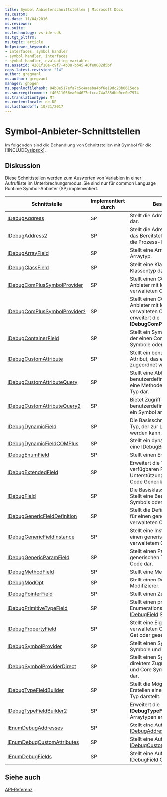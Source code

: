 ```yaml
---
title: Symbol Anbieterschnittstellen | Microsoft Docs
ms.custom: 
ms.date: 11/04/2016
ms.reviewer: 
ms.suite: 
ms.technology: vs-ide-sdk
ms.tgt_pltfrm: 
ms.topic: article
helpviewer_keywords:
- interfaces, symbol handler
- symbol handler, interfaces
- symbol handler, evaluating variables
ms.assetid: 4201f10e-c9f7-4b38-bb45-40fe0082d5bf
caps.latest.revision: "14"
author: gregvanl
ms.author: gregvanl
manager: ghogen
ms.openlocfilehash: 84b8e517efa7c5c4aaeba4bf6e19dc23b0615eda
ms.sourcegitcommit: f40311056ea0b4677efcca74a285dbb0ce0e7974
ms.translationtype: MT
ms.contentlocale: de-DE
ms.lasthandoff: 10/31/2017
---
```

# <a name="symbol-provider-interfaces"></a>Symbol-Anbieter-Schnittstellen
Im folgenden sind die Behandlung von Schnittstellen mit Symbol für die [!INCLUDE[vsipsdk](../../../extensibility/includes/vsipsdk_md.md)].  
  
## <a name="discussion"></a>Diskussion  
 Diese Schnittstellen werden zum Auswerten von Variablen in einer Aufrufliste im Unterbrechungsmodus. Sie sind nur für common Language Runtime Symbol-Anbieter (SP) implementiert.  
  
|Schnittstelle|Implementiert durch|Beschreibung|  
|---------------|--------------------|-----------------|  
|[IDebugAddress](../../../extensibility/debugger/reference/idebugaddress.md)|SP|Stellt die Adresse eines Elements dar.|  
|[IDebugAddress2](../../../extensibility/debugger/reference/idebugaddress2.md)|SP|Stellt die Adresse eines Elements, das Bereitstellen des Zugriffs auf die Prozess-ID|  
|[IDebugArrayField](../../../extensibility/debugger/reference/idebugarrayfield.md)|SP|Stellt eine Array-Symbol oder Arraytyp.|  
|[IDebugClassField](../../../extensibility/debugger/reference/idebugclassfield.md)|SP|Stellt eine Klasse Symbol oder Klassentyp dar.|  
|[IDebugComPlusSymbolProvider](../../../extensibility/debugger/reference/idebugcomplussymbolprovider.md)|SP|Stellt einen COM+-Symbol-Anbieter mit Methoden, die an verwalteten Code spezifisch sind.|  
|[IDebugComPlusSymbolProvider2](../../../extensibility/debugger/reference/idebugcomplussymbolprovider2.md)|SP|Stellt einen COM+-Symbol-Anbieter mit Methoden, die auf verwalteten Code beziehen und erweitert die **IDebugComPlusSymbolProvider**.|  
|[IDebugContainerField](../../../extensibility/debugger/reference/idebugcontainerfield.md)|SP|Stellt ein Symbol oder ein Typ, der einen Container für andere Symbole oder Typen handelt.|  
|[IDebugCustomAttribute](../../../extensibility/debugger/reference/idebugcustomattribute.md)|SP|Stellt ein benutzerdefiniertes Attribut, das ein Symbol zugeordnet werden kann.|  
|[IDebugCustomAttributeQuery](../../../extensibility/debugger/reference/idebugcustomattributequery.md)|SP|Stellt eine Abfrage für benutzerdefinierte Attribute auf eine Methode oder generischen Typ dar.|  
|[IDebugCustomAttributeQuery2](../../../extensibility/debugger/reference/idebugcustomattributequery2.md)|SP|Bietet Zugriff auf die benutzerdefinierten Attribute auf ein Symbol an.|  
|[IDebugDynamicField](../../../extensibility/debugger/reference/idebugdynamicfield.md)|SP|Die Basisschnittstelle für jeden Typ, der zur Laufzeit bestimmt werden kann.|  
|[IDebugDynamicFieldCOMPlus](../../../extensibility/debugger/reference/idebugdynamicfieldcomplus.md)|SP|Stellt ein dynamisches Feld für eine [IDebugBinder](../../../extensibility/debugger/reference/idebugbinder.md) Objekt.|  
|[IDebugEnumField](../../../extensibility/debugger/reference/idebugenumfield.md)|SP|Stellt einen Enumerationstyp.|  
|[IDebugExtendedField](../../../extensibility/debugger/reference/idebugextendedfield.md)|SP|Erweitert die Typen der verfügbaren Felder zur Unterstützung von verwaltetem Code Generika.|  
|[IDebugField](../../../extensibility/debugger/reference/idebugfield.md)|SP|Die Basisklasse für alle Felder; Stellt eine Beschreibung eines Symbols oder einen Typ dar.|  
|[IDebugGenericFieldDefinition](../../../extensibility/debugger/reference/idebuggenericfielddefinition.md)|SP|Stellt die Definition eines Felds für einen generischen Typ für verwalteten Code dar.|  
|[IDebugGenericFieldInstance](../../../extensibility/debugger/reference/idebuggenericfieldinstance.md)|SP|Stellt eine Instanz eines Felds für einen generischen Typ mit verwaltetem Code.|  
|[IDebugGenericParamField](../../../extensibility/debugger/reference/idebuggenericparamfield.md)|SP|Stellt einen Parameter für einen generischen Typ für verwalteten Code dar.|  
|[IDebugMethodField](../../../extensibility/debugger/reference/idebugmethodfield.md)|SP|Stellt eine Methode dar.|  
|[IDebugModOpt](../../../extensibility/debugger/reference/idebugmodopt.md)|SP|Stellt einen Debug-Optionaler Modifizierer.|  
|[IDebugPointerField](../../../extensibility/debugger/reference/idebugpointerfield.md)|SP|Stellt einen Zeiger.|  
|[IDebugPrimitiveTypeField](../../../extensibility/debugger/reference/idebugprimitivetypefield.md)|SP|Stellt einen primitiven Typ Enumerationswert aus einer [IDebugField](../../../extensibility/debugger/reference/idebugfield.md) Schnittstelle.|  
|[IDebugPropertyField](../../../extensibility/debugger/reference/idebugpropertyfield.md)|SP|Stellt eine Eigenschaft einer verwalteten Code-Klasse, die Get oder gesetzt werden kann.|  
|[IDebugSymbolProvider](../../../extensibility/debugger/reference/idebugsymbolprovider.md)|SP|Stellt einen Symbol-Anbieter, der Symbole und Typen bereitstellt.|  
|[IDebugSymbolProviderDirect](../../../extensibility/debugger/reference/idebugsymbolproviderdirect.md)|SP|Stellt einen Symbol-Anbieter mit direktem Zugriff auf Metadaten und Core Symbol Schnittstellen dar.|  
|[IDebugTypeFieldBuilder](../../../extensibility/debugger/reference/idebugtypefieldbuilder.md)|SP|Stellt die Möglichkeit zum Erstellen eines Felds, das einen Typ darstellt.|  
|[IDebugTypeFieldBuilder2](../../../extensibility/debugger/reference/idebugtypefieldbuilder2.md)|SP|Erweitert die **IDebugTypeFieldBuilder** Arraytypen erstellen können.|  
|[IEnumDebugAddresses](../../../extensibility/debugger/reference/ienumdebugaddresses.md)|SP|Stellt eine Auflistung von [IDebugAddress](../../../extensibility/debugger/reference/idebugaddress.md) Objekte.|  
|[IEnumDebugCustomAttributes](../../../extensibility/debugger/reference/ienumdebugcustomattributes.md)|SP|Stellt eine Auflistung von [IDebugCustomAttribute](../../../extensibility/debugger/reference/idebugcustomattribute.md) Objekte.|  
|[IEnumDebugFields](../../../extensibility/debugger/reference/ienumdebugfields.md)|SP|Stellt eine Auflistung von [IDebugField](../../../extensibility/debugger/reference/idebugfield.md) Objekte.|  
  
## <a name="see-also"></a>Siehe auch  
 [API-Referenz](../../../extensibility/debugger/reference/api-reference-visual-studio-debugging.md)